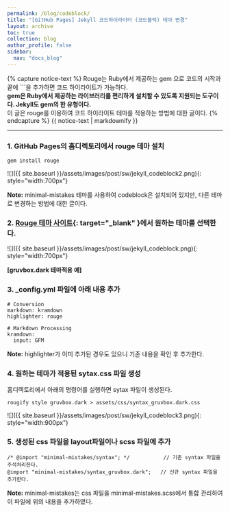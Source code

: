 ```yaml
---
permalink: /blog/codeblock/
title: "[GitHub Pages] Jekyll 코드하이라이터 (코드블럭) 테마 변경"
layout: archive
toc: true
collection: blog
author_profile: false
sidebar:
  nav: "docs_blog"
---
```


{% capture notice-text %}
Rouge는 Ruby에서 제공하는 gem 으로 코드의 시작과 끝에 ```을 추가하면 코드 하이라이트가 가능하다.    
**gem은 Ruby에서 제공하는 라이브러리를 편리하게 설치할 수 있도록 지원되는 도구이다. Jekyll도  gem의 한 유형이다.**    
이 글은 rouge를 이용하여 코드 하이라이트 테마를 적용하는 방법에 대한 글이다.
{% endcapture %}
{{ notice-text | markdownify }}

---

### 1. GitHub Pages의 홈디렉토리에서 rouge 테마 설치
```
gem install rouge
```
![]({{ site.baseurl }}/assets/images/post/sw/jekyll_codeblock2.png){: style="width:700px"}

**Note:** minimal-mistakes 테마를 사용하여 codeblock은 설치되어 있지만, 다른 테마로 변경하는 방법에 대한 글이다.    

### 2. [Rouge 테마 사이트](https://spsarolkar.github.io/rouge-theme-preview/){: target="_blank" }에서 원하는 테마를 선택한다. 

![]({{ site.baseurl }}/assets/images/post/sw/jekyll_codeblock.png){: style="width:700px"}    

**[gruvbox.dark 테마적용 예]**    

### 3. _config.yml 파일에 아래 내용 추가
```
# Conversion
markdown: kramdown
highlighter: rouge

# Markdown Processing
kramdown:
  input: GFM
```

**Note:** highlighter가 이미 추가된 경우도 있으니 기존 내용을 확인 후 추가한다.    

### 4. 원하는 테마가 적용된 sytax.css 파일 생성    
홈디렉토리에서 아래의 명령어를 실행하면 sytax 파일이 생성된다.

```
rougify style gruvbox.dark > assets/css/syntax_gruvbox.dark.css
```

![]({{ site.baseurl }}/assets/images/post/sw/jekyll_codeblock3.png){: style="width:900px"}


### 5. 생성된 css 파일을 layout파일이나 scss 파일에 추가

```
/* @import "minimal-mistakes/syntax"; */           // 기존 syntax 파일을 주석처리한다.
@import "minimal-mistakes/syntax_gruvbox.dark";   // 신규 syntax 파일을 추가한다.
```

**Note:** minimal-mistakes는 css 파일을 minimal-mistakes.scss에서 통합 관리하여 이 파일에 위의 내용을 추가하였다.